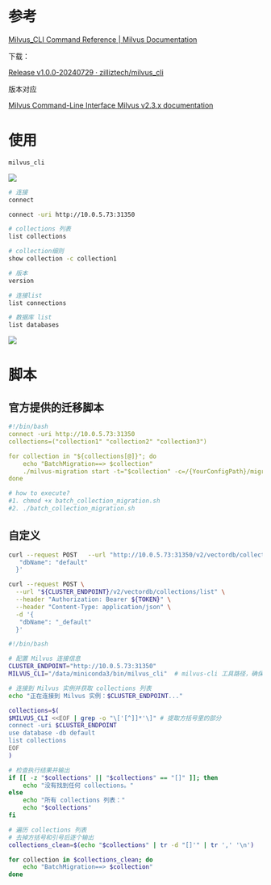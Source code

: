 #  参考
[Milvus_CLI Command Reference | Milvus Documentation](https://milvus.io/docs/cli_commands.md)

下载：

[Release v1.0.0-20240729 · zilliztech/milvus_cli](https://github.com/zilliztech/milvus_cli/releases/tag/v1.0.0)

版本对应

[Milvus Command-Line Interface Milvus v2.3.x documentation](https://milvus.io/docs/v2.3.x/cli_overview.md)



# 使用
```bash
milvus_cli
```

![](https://cdn.nlark.com/yuque/0/2024/png/2639475/1731897130905-bd98101b-22dc-4047-94ce-b5467ce56e19.png)

```bash
# 连接
connect

connect -uri http://10.0.5.73:31350

# collections 列表
list collections

# collection细则
show collection -c collection1

# 版本
version

# 连接list
list connections

# 数据库 list
list databases
```

![](https://cdn.nlark.com/yuque/0/2024/png/2639475/1731897458128-15deed8a-1ace-4b82-ae1c-20dd8556226b.png)

#  脚本
## 官方提供的迁移脚本
```yaml
#!/bin/bash
connect -uri http://10.0.5.73:31350
collections=("collection1" "collection2" "collection3")

for collection in "${collections[@]}"; do
    echo "BatchMigration==> $collection"
    ./milvus-migration start -t="$collection" -c=/{YourConfigPath}/migration.yml
done

# how to execute?
#1. chmod +x batch_collection_migration.sh
#2. ./batch_collection_migration.sh
```

## 自定义
```bash
curl --request POST   --url "http://10.0.5.73:31350/v2/vectordb/collections/list"   --header "Authorization: Bearer root:Milvus"   --header "Content-Type: application/json"   -d '{
   "dbName": "default"
  }'
```

```bash
curl --request POST \
  --url "${CLUSTER_ENDPOINT}/v2/vectordb/collections/list" \
  --header "Authorization: Bearer ${TOKEN}" \
  --header "Content-Type: application/json" \
  -d '{
   "dbName": "_default"
  }'
```



```bash
#!/bin/bash

# 配置 Milvus 连接信息
CLUSTER_ENDPOINT="http://10.0.5.73:31350"
MILVUS_CLI="/data/miniconda3/bin/milvus_cli"  # milvus-cli 工具路径，确保其在 PATH 中

# 连接到 Milvus 实例并获取 collections 列表
echo "正在连接到 Milvus 实例：$CLUSTER_ENDPOINT..."

collections=$(
$MILVUS_CLI <<EOF | grep -o "\['[^]]*'\]" # 提取方括号里的部分
connect -uri $CLUSTER_ENDPOINT
use database -db default
list collections
EOF
)

# 检查执行结果并输出
if [[ -z "$collections" || "$collections" == "[]" ]]; then
    echo "没有找到任何 collections。"
else
    echo "所有 collections 列表："
    echo "$collections"
fi

# 遍历 collections 列表
# 去掉方括号和引号后逐个输出
collections_clean=$(echo "$collections" | tr -d "[]'" | tr ',' '\n')

for collection in $collections_clean; do
    echo "BatchMigration==> $collection"
done

```





